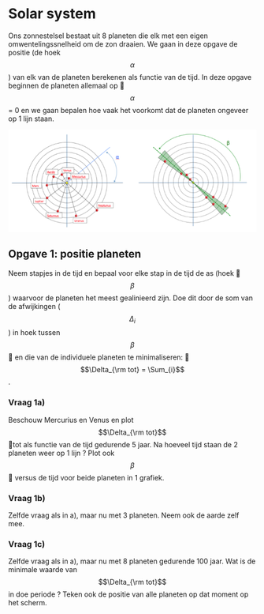 # Solar system

Ons zonnestelsel bestaat uit 8 planeten die elk met een eigen omwentelingssnelheid om de zon draaien. We gaan in deze opgave de positie (de hoek $$\alpha$$) van elk van de planeten berekenen als functie van de tijd. In deze opgave beginnen de planeten allemaal op $$\alpha$$ = 0 en we gaan bepalen hoe vaak het voorkomt dat de planeten ongeveer op 1 lijn staan.

![](SolarSystemCombined.png)

## Opgave 1: positie planeten

Neem stapjes in de tijd en bepaal voor elke stap in de tijd de as (hoek $$\beta$$) waarvoor de planeten het meest gealinieerd zijn. Doe dit door de som van de afwijkingen ($$\Delta_i$$) in hoek tussen $$\beta$$ en die van de individuele planeten te minimaliseren: $$\Delta_{\rm tot} = \Sum_{i}$$.

### Vraag 1a) 

Beschouw Mercurius en Venus en plot $$\Delta_{\rm tot}$$tot als functie van de tijd gedurende 5 jaar. Na hoeveel tijd staan de 2 planeten weer op 1 lijn ? Plot ook $$\beta$$ versus de tijd voor beide planeten in 1 grafiek.

### Vraag 1b)

Zelfde vraag als in a), maar nu met 3 planeten. Neem ook de aarde zelf mee.

### Vraag 1c)
 
Zelfde vraag als in a), maar nu met 8 planeten gedurende 100 jaar.  Wat is de minimale waarde van $$\Delta_{\rm tot}$$ in doe periode ? Teken ook de positie van alle planeten op dat moment op het scherm. 

